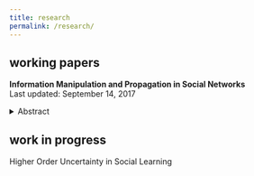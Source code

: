 ```yaml
---
title: research
permalink: /research/
---
```


## working papers

**Information Manipulation and Propagation in Social Networks** <br>
Last updated: September 14, 2017

<details>
<summary>Abstract</summary>
<p align="justify"> This paper presents a simple model of a manipulator trying to influence the collective decision of a population of agents. The novelty of this paper is to capture Bayesian persuasion followed by information diffusion in a network of agents. While some agents want the collective decision to match an unknown state of the world, others share the preferences of the manipulator. The manipulator controls the distribution of a signal observed by one agent, who communicate in a cheap talk stage. The incentives to truthfully create and transmit messages depend on the degree of manipulation and the density and distribution of biased agents. The manipulator faces a trade--off between a higher degree manipulation and better information diffusion. I find that, as biased agents share the manipulator's objective, the optimal degree of manipulation is inversely related to the density of biased agents. </p>
</details>


## work in progress

Higher Order Uncertainty in Social Learning
